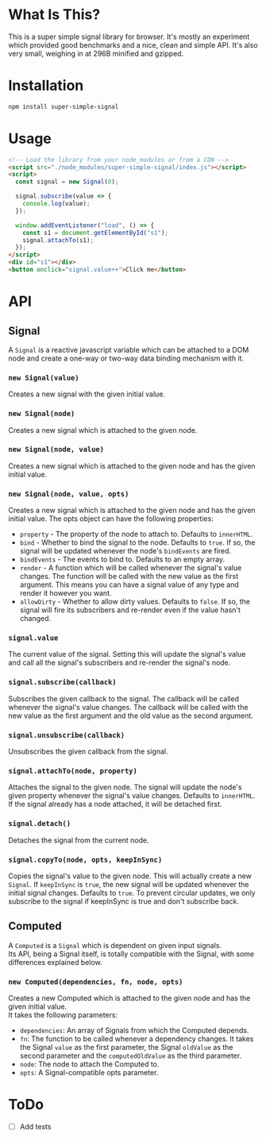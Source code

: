 # What Is This?
This is a super simple signal library for browser. It's mostly an experiment which provided good benchmarks and a nice, clean and simple API. It's also very small, weighing in at 296B minified and gzipped.

# Installation
```bash
npm install super-simple-signal
```

# Usage
```html
<!-- Load the library from your node_modules or from a CDN -->
<script src="./node_modules/super-simple-signal/index.js"></script>
<script>
  const signal = new Signal(0);

  signal.subscribe(value => {
    console.log(value);
  });

  window.addEventListener("load", () => {
    const s1 = document.getElementById("s1");
    signal.attachTo(s1);
  });
</script>
<div id="s1"></div>
<button onclick="signal.value++">Click me</button>
```

# API
## Signal
A `Signal` is a reactive javascript variable which can be attached to a DOM node and create a one-way or two-way data binding mechanism with it.

### `new Signal(value)`
Creates a new signal with the given initial value.

### `new Signal(node)`
Creates a new signal which is attached to the given node. 

### `new Signal(node, value)`
Creates a new signal which is attached to the given node and has the given initial value.

### `new Signal(node, value, opts)`
Creates a new signal which is attached to the given node and has the given initial value. The opts object can have the following properties:
- `property` - The property of the node to attach to. Defaults to `innerHTML`.
- `bind` - Whether to bind the signal to the node. Defaults to `true`. If so, the signal will be updated whenever the node's `bindEvents` are fired.
- `bindEvents` - The events to bind to. Defaults to an empty array.
- `render` - A function which will be called whenever the signal's value changes. The function will be called with the new value as the first argument. This means you can have a signal value of any type and render it however you want.
- `allowDirty` - Whether to allow dirty values. Defaults to `false`. If so, the signal will fire its subscribers and re-render even if the value hasn't changed.

### `signal.value`
The current value of the signal. Setting this will update the signal's value and call all the signal's subscribers and re-render the signal's node.

### `signal.subscribe(callback)`
Subscribes the given callback to the signal. The callback will be called whenever the signal's value changes. The callback will be called with the new value as the first argument and the old value as the second argument.

### `signal.unsubscribe(callback)`
Unsubscribes the given callback from the signal.

### `signal.attachTo(node, property)`
Attaches the signal to the given node. The signal will update the node's given property whenever the signal's value changes. Defaults to `innerHTML`. If the signal already has a node attached, it will be detached first.

### `signal.detach()`
Detaches the signal from the current node.

### `signal.copyTo(node, opts, keepInSync)`
Copies the signal's value to the given node. This will actually create a new `Signal`. If `keepInSync` is `true`, the new signal will be updated whenever the initial signal changes. Defaults to `true`. To prevent circular updates, we only subscribe to the signal if keepInSync is true and don't subscribe back.

## Computed
A `Computed` is a `Signal` which is dependent on given input signals.  
Its API, being a Signal itself, is totally compatible with the Signal, with some differences explained below.

### `new Computed(dependencies, fn, node, opts)`
Creates a new Computed which is attached to the given node and has the given initial value.  
It takes the following parameters:
- `dependencies`: An array of Signals from which the Computed depends.
- `fn`: The function to be called whenever a dependency changes. It takes the Signal `value` as the first parameter, the Signal `oldValue` as the second parameter and the `computedOldValue` as the third parameter.
- `node`: The node to attach the Computed to.
- `opts`: A Signal-compatible opts parameter.

# ToDo
- [ ] Add tests